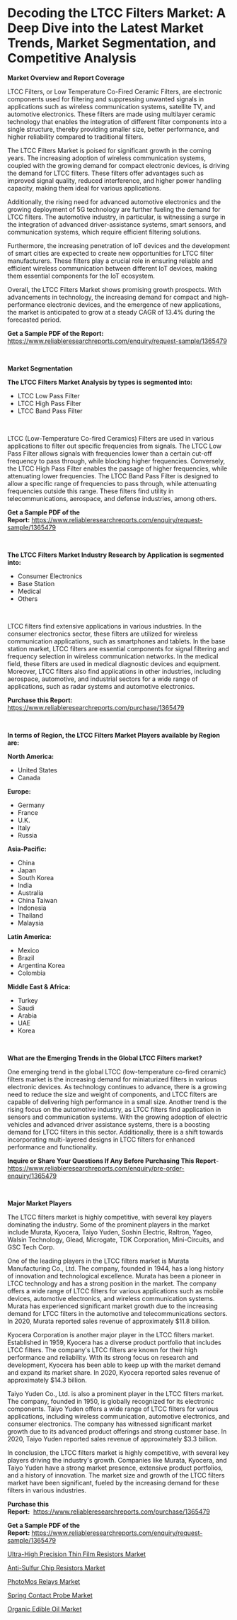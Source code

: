 <p><h1>Decoding the LTCC Filters Market: A Deep Dive into the Latest Market Trends, Market Segmentation, and Competitive Analysis</h1></p><p><strong>Market Overview and Report Coverage</strong></p>
<p><p>LTCC Filters, or Low Temperature Co-Fired Ceramic Filters, are electronic components used for filtering and suppressing unwanted signals in applications such as wireless communication systems, satellite TV, and automotive electronics. These filters are made using multilayer ceramic technology that enables the integration of different filter components into a single structure, thereby providing smaller size, better performance, and higher reliability compared to traditional filters.</p><p>The LTCC Filters Market is poised for significant growth in the coming years. The increasing adoption of wireless communication systems, coupled with the growing demand for compact electronic devices, is driving the demand for LTCC filters. These filters offer advantages such as improved signal quality, reduced interference, and higher power handling capacity, making them ideal for various applications.</p><p>Additionally, the rising need for advanced automotive electronics and the growing deployment of 5G technology are further fueling the demand for LTCC filters. The automotive industry, in particular, is witnessing a surge in the integration of advanced driver-assistance systems, smart sensors, and communication systems, which require efficient filtering solutions.</p><p>Furthermore, the increasing penetration of IoT devices and the development of smart cities are expected to create new opportunities for LTCC filter manufacturers. These filters play a crucial role in ensuring reliable and efficient wireless communication between different IoT devices, making them essential components for the IoT ecosystem.</p><p>Overall, the LTCC Filters Market shows promising growth prospects. With advancements in technology, the increasing demand for compact and high-performance electronic devices, and the emergence of new applications, the market is anticipated to grow at a steady CAGR of 13.4% during the forecasted period.</p></p>
<p><strong>Get a Sample PDF of the Report:</strong> <a href="https://www.reliableresearchreports.com/enquiry/request-sample/1365479">https://www.reliableresearchreports.com/enquiry/request-sample/1365479</a></p>
<p>&nbsp;</p>
<p><strong>Market Segmentation</strong></p>
<p><strong>The LTCC Filters Market Analysis by types is segmented into:</strong></p>
<p><ul><li>LTCC Low Pass Filter</li><li>LTCC High Pass Filter</li><li>LTCC Band Pass Filter</li></ul></p>
<p>&nbsp;</p>
<p><p>LTCC (Low-Temperature Co-fired Ceramics) Filters are used in various applications to filter out specific frequencies from signals. The LTCC Low Pass Filter allows signals with frequencies lower than a certain cut-off frequency to pass through, while blocking higher frequencies. Conversely, the LTCC High Pass Filter enables the passage of higher frequencies, while attenuating lower frequencies. The LTCC Band Pass Filter is designed to allow a specific range of frequencies to pass through, while attenuating frequencies outside this range. These filters find utility in telecommunications, aerospace, and defense industries, among others.</p></p>
<p><strong>Get a Sample PDF of the Report:</strong>&nbsp;<a href="https://www.reliableresearchreports.com/enquiry/request-sample/1365479">https://www.reliableresearchreports.com/enquiry/request-sample/1365479</a></p>
<p>&nbsp;</p>
<p><strong>The LTCC Filters Market Industry Research by Application is segmented into:</strong></p>
<p><ul><li>Consumer Electronics</li><li>Base Station</li><li>Medical</li><li>Others</li></ul></p>
<p>&nbsp;</p>
<p><p>LTCC filters find extensive applications in various industries. In the consumer electronics sector, these filters are utilized for wireless communication applications, such as smartphones and tablets. In the base station market, LTCC filters are essential components for signal filtering and frequency selection in wireless communication networks. In the medical field, these filters are used in medical diagnostic devices and equipment. Moreover, LTCC filters also find applications in other industries, including aerospace, automotive, and industrial sectors for a wide range of applications, such as radar systems and automotive electronics.</p></p>
<p><strong>Purchase this Report:</strong>&nbsp; <a href="https://www.reliableresearchreports.com/purchase/1365479">https://www.reliableresearchreports.com/purchase/1365479</a></p>
<p>&nbsp;</p>
<p><strong>In terms of Region, the LTCC Filters Market Players available by Region are:</strong></p>
<p>
    <p> <strong> North America: </strong>
        <ul>
            <li>United States</li>
            <li>Canada</li>
        </ul>
        </p> 
    <p> <strong> Europe: </strong>
        <ul>
            <li>Germany</li>
            <li>France</li>
            <li>U.K.</li>
            <li>Italy</li>
            <li>Russia</li>
        </ul>
        </p> 
    <p> <strong> Asia-Pacific: </strong>
        <ul>
            <li>China</li>
            <li>Japan</li>
            <li>South Korea</li>
            <li>India</li>
            <li>Australia</li>
            <li>China Taiwan</li>
            <li>Indonesia</li>
            <li>Thailand</li>
            <li>Malaysia</li>
        </ul>
        </p> 
    <p> <strong> Latin America: </strong>
        <ul>
            <li>Mexico</li>
            <li>Brazil</li>
            <li>Argentina Korea</li>
            <li>Colombia</li>
        </ul>
        </p> 
    <p> <strong> Middle East & Africa: </strong>
        <ul>
            <li>Turkey</li>
            <li>Saudi</li>
            <li>Arabia</li>
            <li>UAE</li>
            <li>Korea</li>
        </ul>
    </p>
    </p>
<p>&nbsp;</p>
<p><strong>What are the Emerging Trends in the Global LTCC Filters market?</strong></p>
<p><p>One emerging trend in the global LTCC (low-temperature co-fired ceramic) filters market is the increasing demand for miniaturized filters in various electronic devices. As technology continues to advance, there is a growing need to reduce the size and weight of components, and LTCC filters are capable of delivering high performance in a small size. Another trend is the rising focus on the automotive industry, as LTCC filters find application in sensors and communication systems. With the growing adoption of electric vehicles and advanced driver assistance systems, there is a boosting demand for LTCC filters in this sector. Additionally, there is a shift towards incorporating multi-layered designs in LTCC filters for enhanced performance and functionality.</p></p>
<p><strong>Inquire or Share Your Questions If Any Before Purchasing This Report</strong>- <a href="https://www.reliableresearchreports.com/enquiry/pre-order-enquiry/1365479">https://www.reliableresearchreports.com/enquiry/pre-order-enquiry/1365479</a></p>
<p>&nbsp;</p>
<p><strong>Major Market Players</strong></p>
<p><p>The LTCC filters market is highly competitive, with several key players dominating the industry. Some of the prominent players in the market include Murata, Kyocera, Taiyo Yuden, Soshin Electric, Raltron, Yageo, Walsin Technology, Glead, Microgate, TDK Corporation, Mini-Circuits, and GSC Tech Corp.</p><p>One of the leading players in the LTCC filters market is Murata Manufacturing Co., Ltd. The company, founded in 1944, has a long history of innovation and technological excellence. Murata has been a pioneer in LTCC technology and has a strong position in the market. The company offers a wide range of LTCC filters for various applications such as mobile devices, automotive electronics, and wireless communication systems. Murata has experienced significant market growth due to the increasing demand for LTCC filters in the automotive and telecommunications sectors. In 2020, Murata reported sales revenue of approximately $11.8 billion.</p><p>Kyocera Corporation is another major player in the LTCC filters market. Established in 1959, Kyocera has a diverse product portfolio that includes LTCC filters. The company's LTCC filters are known for their high performance and reliability. With its strong focus on research and development, Kyocera has been able to keep up with the market demand and expand its market share. In 2020, Kyocera reported sales revenue of approximately $14.3 billion.</p><p>Taiyo Yuden Co., Ltd. is also a prominent player in the LTCC filters market. The company, founded in 1950, is globally recognized for its electronic components. Taiyo Yuden offers a wide range of LTCC filters for various applications, including wireless communication, automotive electronics, and consumer electronics. The company has witnessed significant market growth due to its advanced product offerings and strong customer base. In 2020, Taiyo Yuden reported sales revenue of approximately $3.3 billion.</p><p>In conclusion, the LTCC filters market is highly competitive, with several key players driving the industry's growth. Companies like Murata, Kyocera, and Taiyo Yuden have a strong market presence, extensive product portfolios, and a history of innovation. The market size and growth of the LTCC filters market have been significant, fueled by the increasing demand for these filters in various industries.</p></p>
<p><strong>Purchase this Report:</strong>&nbsp;&nbsp;<a href="https://www.reliableresearchreports.com/purchase/1365479">https://www.reliableresearchreports.com/purchase/1365479</a></p>
<p></p>
<p><strong>Get a Sample PDF of the Report:</strong>&nbsp;<a href="https://www.reliableresearchreports.com/enquiry/request-sample/1365479">https://www.reliableresearchreports.com/enquiry/request-sample/1365479</a></p>
<p><p><a href="https://github.com/RickHolmes3/Market-Research-Report-List-1/blob/main/ultra-high-precision-thin-film-resistors-market.md">Ultra-High Precision Thin Film Resistors Market</a></p><p><a href="https://github.com/CliffMedina6/Market-Research-Report-List-1/blob/main/anti-sulfur-chip-resistors-market.md">Anti-Sulfur Chip Resistors Market</a></p><p><a href="https://www.linkedin.com/pulse/photomos-relays-market-challenges-opportunities-growth-gsrue/">PhotoMos Relays Market</a></p><p><a href="https://medium.com/@soap.equip.win/spring-contact-probe-market-size-growth-forecast-2023-2030-0bc83f8d3ccf">Spring Contact Probe Market</a></p><p><a href="https://www.linkedin.com/pulse/organic-edible-oil-market-insights-players-forecast-till-t5d6f/">Organic Edible Oil Market</a></p></p>